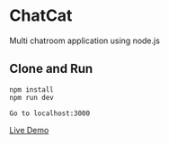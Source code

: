 # ChatCat
Multi chatroom application using node.js
## Clone and Run
```
npm install
npm run dev

Go to localhost:3000
```




[Live Demo](https://multi-rooms-chat.herokuapp.com/)
